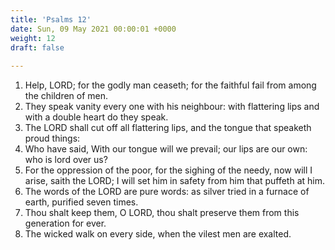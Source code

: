 ```yaml
---
title: 'Psalms 12'
date: Sun, 09 May 2021 00:00:01 +0000
weight: 12
draft: false
  
---
```


1. Help, LORD; for the godly man ceaseth; for the faithful fail from among the children of men.
2. They speak vanity every one with his neighbour: with flattering lips and with a double heart do they speak.
3. The LORD shall cut off all flattering lips, and the tongue that speaketh proud things:
4. Who have said, With our tongue will we prevail; our lips are our own: who is lord over us?
5. For the oppression of the poor, for the sighing of the needy, now will I arise, saith the LORD; I will set him in safety from him that puffeth at him.
6. The words of the LORD are pure words: as silver tried in a furnace of earth, purified seven times.
7. Thou shalt keep them, O LORD, thou shalt preserve them from this generation for ever.
8. The wicked walk on every side, when the vilest men are exalted.
